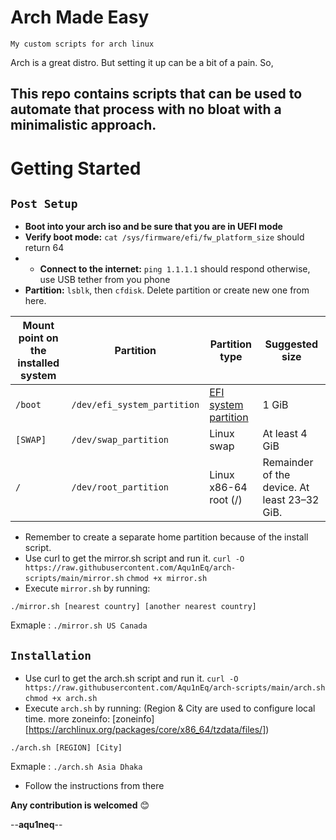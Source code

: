 # Arch Made Easy
`My custom scripts for arch linux`

Arch is a great distro. But setting it up can be a bit of a pain. So,
## This repo contains scripts that can be used to automate that process with no bloat with a minimalistic approach. 

# Getting Started
## `Post Setup`
-  **Boot into your arch iso and be sure that you are in UEFI mode**
- **Verify boot mode:** `cat /sys/firmware/efi/fw_platform_size` should return 64 
- - **Connect to the internet:** `ping 1.1.1.1` should respond otherwise, use USB tether from you phone
- **Partition:** `lsblk`, then `cfdisk`. Delete partition or create new one from here.

| Mount point on the installed system | Partition                    | Partition type                                   | Suggested size                    |
|------------------------------------|------------------------------|--------------------------------------------------|-----------------------------------|
| `/boot`          | `/dev/efi_system_partition` | [EFI system partition](https://en.wikipedia.org/wiki/GUID_Partition_Table#Partition_type_GUIDs) | 1 GiB                             |
| `[SWAP]`                           | `/dev/swap_partition` | Linux swap                                       | At least 4 GiB                     |
| `/`                                | `/dev/root_partition` | Linux x86-64 root (/)                            | Remainder of the device. At least 23–32 GiB. |


- Remember to create a separate home partition because of the install script.
- Use curl to get the mirror.sh script and run it.
  `curl -O https://raw.githubusercontent.com/Aqu1nEq/arch-scripts/main/mirror.sh`
  `chmod +x mirror.sh`
- Execute `mirror.sh` by running:
```
./mirror.sh [nearest country] [another nearest country]
```
Exmaple : `./mirror.sh US Canada`

## `Installation`
- Use curl to get the arch.sh script and run it.
  `curl -O https://raw.githubusercontent.com/Aqu1nEq/arch-scripts/main/arch.sh`
  `chmod +x arch.sh`
- Execute `arch.sh` by running: (Region & City are used to configure local time. more zoneinfo: [zoneinfo][https://archlinux.org/packages/core/x86_64/tzdata/files/])
```
./arch.sh [REGION] [City]
```
Exmaple : `./arch.sh Asia Dhaka`
- Follow the instructions from there

**Any contribution is welcomed** 😊

--**aqu1neq**--
